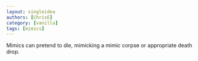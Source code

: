```yaml
---
layout: singleidea
authors: [ChrisE]
category: [vanilla]
tags: [mimics]
---
```

Mimics can pretend to die, mimicking a mimic corpse or appropriate death drop.
